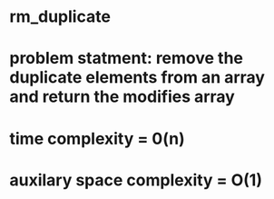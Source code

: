 # rm_duplicate
# problem statment: remove the duplicate elements from an array and return the modifies array
# time complexity = 0(n)
# auxilary space complexity = O(1)